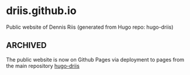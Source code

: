 # driis.github.io
Public website of Dennis Riis
(generated from Hugo repo: hugo-driis)

## ARCHIVED 
The public website is now on Github Pages via deployment to pages from the main repository [hugo-driis](driis/hugo-driis)
